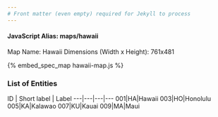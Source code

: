 ```yaml
---
# Front matter (even empty) required for Jekyll to process
---
```


#### JavaScript Alias: maps/hawaii

Map Name: Hawaii
Dimensions (Width x Height): 761x481



{% embed_spec_map hawaii-map.js %}

### List of Entities

ID | Short label | Label
---|---|---|---
001|HA|Hawaii
003|HO|Honolulu
005|KA|Kalawao
007|KU|Kauai
009|MA|Maui

